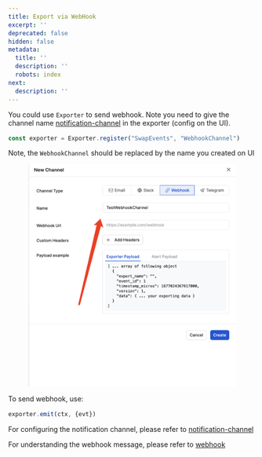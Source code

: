 ```yaml
---
title: Export via WebHook
excerpt: ''
deprecated: false
hidden: false
metadata:
  title: ''
  description: ''
  robots: index
next:
  description: ''
---
```

You could use `Exporter` to send webhook. Note you need to give the channel name [notification-channel](notification-channel "mention") in the exporter (config on the UI).

```typescript
const exporter = Exporter.register("SwapEvents", "WebhookChannel")
```

Note, the `WebhookChannel` should be replaced by the name you created on UI

<figure><img src="https://raw.githubusercontent.com/sentioxyz/docs/main/.gitbook/assets/image (4) (2).png" alt=""><figcaption></figcaption></figure>

To send webhook, use:

```typescript
exporter.emit(ctx, {evt})
```

For configuring the notification channel, please refer to [notification-channel](notification-channel "mention")

For understanding the webhook message, please refer to [webhook](webhook "mention")